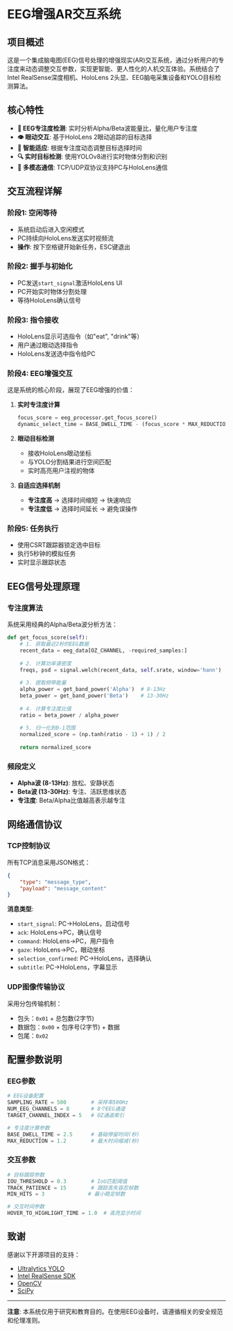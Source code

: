 # EEG增强AR交互系统

## 项目概述

这是一个集成脑电图(EEG)信号处理的增强现实(AR)交互系统，通过分析用户的专注度来动态调整交互参数，实现更智能、更人性化的人机交互体验。系统结合了Intel RealSense深度相机、HoloLens 2头显、EEG脑电采集设备和YOLO目标检测算法。

## 核心特性

- **🧠 EEG专注度检测**: 实时分析Alpha/Beta波能量比，量化用户专注度
- **👁️ 眼动交互**: 基于HoloLens 2眼动追踪的目标选择
- **🎯 智能适应**: 根据专注度动态调整目标选择时间
- **🔍 实时目标检测**: 使用YOLOv8进行实时物体分割和识别
- **📡 多模态通信**: TCP/UDP双协议支持PC与HoloLens通信


## 交互流程详解

### 阶段1: 空闲等待
- 系统启动后进入空闲模式
- PC持续向HoloLens发送实时视频流
- **操作**: 按下空格键开始新任务，ESC键退出

### 阶段2: 握手与初始化
- PC发送`start_signal`激活HoloLens UI
- PC开始实时物体分割处理
- 等待HoloLens确认信号

### 阶段3: 指令接收
- HoloLens显示可选指令（如"eat", "drink"等）
- 用户通过眼动选择指令
- HoloLens发送选中指令给PC

### 阶段4: EEG增强交互
这是系统的核心阶段，展现了EEG增强的价值：

1. **实时专注度计算**
   ```python
   focus_score = eeg_processor.get_focus_score()
   dynamic_select_time = BASE_DWELL_TIME - (focus_score * MAX_REDUCTION)
   ```

2. **眼动目标检测**
   - 接收HoloLens眼动坐标
   - 与YOLO分割结果进行空间匹配
   - 实时高亮用户注视的物体

3. **自适应选择机制**
   - **专注度高** → 选择时间缩短 → 快速响应
   - **专注度低** → 选择时间延长 → 避免误操作

### 阶段5: 任务执行
- 使用CSRT跟踪器锁定选中目标
- 执行5秒钟的模拟任务
- 实时显示跟踪状态

## EEG信号处理原理

### 专注度算法

系统采用经典的Alpha/Beta波分析方法：

```python
def get_focus_score(self):
    # 1. 获取最近2秒的EEG数据
    recent_data = eeg_data[OZ_CHANNEL, -required_samples:]
    
    # 2. 计算功率谱密度
    freqs, psd = signal.welch(recent_data, self.srate, window='hann')
    
    # 3. 提取频带能量
    alpha_power = get_band_power('Alpha')  # 8-13Hz
    beta_power = get_band_power('Beta')    # 13-30Hz
    
    # 4. 计算专注度比值
    ratio = beta_power / alpha_power
    
    # 5. 归一化到0-1范围
    normalized_score = (np.tanh(ratio - 1) + 1) / 2
    
    return normalized_score
```

### 频段定义
- **Alpha波 (8-13Hz)**: 放松、安静状态
- **Beta波 (13-30Hz)**: 专注、活跃思维状态
- **专注度**: Beta/Alpha比值越高表示越专注

## 网络通信协议

### TCP控制协议
所有TCP消息采用JSON格式：
```json
{
    "type": "message_type",
    "payload": "message_content"
}
```

**消息类型**:
- `start_signal`: PC→HoloLens，启动信号
- `ack`: HoloLens→PC，确认信号
- `command`: HoloLens→PC，用户指令
- `gaze`: HoloLens→PC，眼动坐标
- `selection_confirmed`: PC→HoloLens，选择确认
- `subtitle`: PC→HoloLens，字幕显示

### UDP图像传输协议
采用分包传输机制：
- 包头：`0x01` + 总包数(2字节)
- 数据包：`0x00` + 包序号(2字节) + 数据
- 包尾：`0x02`

## 配置参数说明

### EEG参数
```python
# EEG设备配置
SAMPLING_RATE = 500        # 采样率500Hz
NUM_EEG_CHANNELS = 8       # 8个EEG通道
TARGET_CHANNEL_INDEX = 5   # OZ通道索引

# 专注度计算参数
BASE_DWELL_TIME = 2.5      # 基础停留时间(秒)
MAX_REDUCTION = 1.2        # 最大时间缩减(秒)
```

### 交互参数
```python
# 目标跟踪参数
IOU_THRESHOLD = 0.3        # IoU匹配阈值
TRACK_PATIENCE = 15        # 跟踪丢失容忍帧数
MIN_HITS = 3              # 最小稳定帧数

# 交互时间参数
HOVER_TO_HIGHLIGHT_TIME = 1.0  # 高亮显示时间
```


## 致谢

感谢以下开源项目的支持：
- [Ultralytics YOLO](https://github.com/ultralytics/ultralytics)
- [Intel RealSense SDK](https://github.com/IntelRealSense/librealsense)
- [OpenCV](https://opencv.org/)
- [SciPy](https://scipy.org/)

---

**注意**: 本系统仅用于研究和教育目的。在使用EEG设备时，请遵循相关的安全规范和伦理准则。